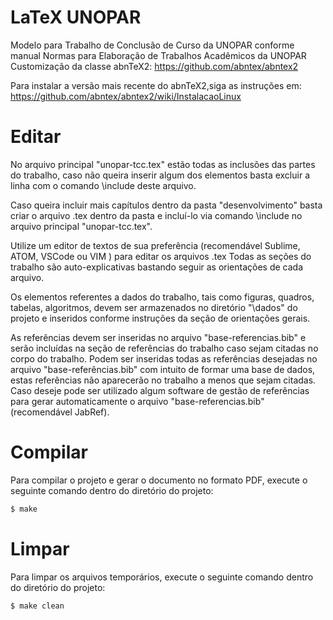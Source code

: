 # LaTeX UNOPAR
Modelo para Trabalho de Conclusão de Curso da UNOPAR conforme manual Normas para Elaboração de Trabalhos Acadêmicos da UNOPAR
Customização da classe abnTeX2: <https://github.com/abntex/abntex2>

Para instalar a versão mais recente do abnTeX2,siga as instruções em:
https://github.com/abntex/abntex2/wiki/InstalacaoLinux

# Editar

No arquivo principal "unopar-tcc.tex" estão todas as inclusões das partes do trabalho, caso não queira inserir algum dos elementos basta excluir a linha com o comando \include deste arquivo.

Caso queira incluir mais capítulos dentro da pasta "desenvolvimento" basta criar o arquivo .tex dentro da pasta e incluí-lo via comando \include no arquivo principal "unopar-tcc.tex".

Utilize um editor de textos de sua preferência (recomendável Sublime, ATOM, VSCode ou VIM ) para editar os arquivos .tex
Todas as seções do trabalho são auto-explicativas bastando seguir as orientações de cada arquivo.

Os elementos referentes a dados do trabalho, tais como figuras, quadros, tabelas, algoritmos, devem ser armazenados no diretório "\dados" do projeto e inseridos conforme instruções da seção de orientações gerais.

As referências devem ser inseridas no arquivo "base-referencias.bib" e serão incluídas na seção de referências do trabalho caso sejam citadas no corpo do trabalho. Podem ser inseridas todas as referências desejadas no arquivo "base-referências.bib" com intuito de formar uma base de dados, estas referências não aparecerão no trabalho a menos que sejam citadas.
Caso deseje pode ser utilizado algum software de gestão de referências para gerar automaticamente o arquivo "base-referencias.bib" (recomendável JabRef).

# Compilar

Para compilar o projeto e gerar o documento no formato PDF, execute o seguinte comando dentro do diretório do projeto:

```bash
$ make
```

# Limpar

Para limpar os arquivos temporários, execute o seguinte comando dentro do diretório do projeto:

```bash
$ make clean
```

